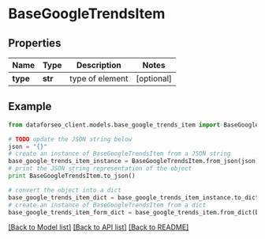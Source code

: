 # BaseGoogleTrendsItem


## Properties

Name | Type | Description | Notes
------------ | ------------- | ------------- | -------------
**type** | **str** | type of element | [optional] 

## Example

```python
from dataforseo_client.models.base_google_trends_item import BaseGoogleTrendsItem

# TODO update the JSON string below
json = "{}"
# create an instance of BaseGoogleTrendsItem from a JSON string
base_google_trends_item_instance = BaseGoogleTrendsItem.from_json(json)
# print the JSON string representation of the object
print BaseGoogleTrendsItem.to_json()

# convert the object into a dict
base_google_trends_item_dict = base_google_trends_item_instance.to_dict()
# create an instance of BaseGoogleTrendsItem from a dict
base_google_trends_item_form_dict = base_google_trends_item.from_dict(base_google_trends_item_dict)
```
[[Back to Model list]](../README.md#documentation-for-models) [[Back to API list]](../README.md#documentation-for-api-endpoints) [[Back to README]](../README.md)


